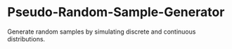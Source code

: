 # Pseudo-Random-Sample-Generator
Generate random samples by simulating discrete and continuous distributions.
